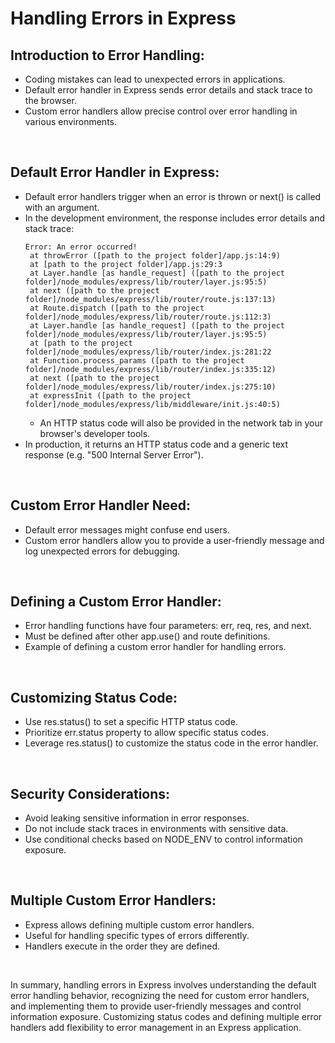# Handling Errors in Express

## Introduction to Error Handling:

- Coding mistakes can lead to unexpected errors in applications.
- Default error handler in Express sends error details and stack trace to the browser.
- Custom error handlers allow precise control over error handling in various environments.

<br/>

## Default Error Handler in Express:

- Default error handlers trigger when an error is thrown or next() is called with an argument.
- In the development environment, the response includes error details and stack trace:
  ```
  Error: An error occurred!
   at throwError ([path to the project folder]/app.js:14:9)
   at [path to the project folder]/app.js:29:3
   at Layer.handle [as handle_request] ([path to the project folder]/node_modules/express/lib/router/layer.js:95:5)
   at next ([path to the project folder]/node_modules/express/lib/router/route.js:137:13)
   at Route.dispatch ([path to the project folder]/node_modules/express/lib/router/route.js:112:3)
   at Layer.handle [as handle_request] ([path to the project folder]/node_modules/express/lib/router/layer.js:95:5)
   at [path to the project folder]/node_modules/express/lib/router/index.js:281:22
   at Function.process_params ([path to the project folder]/node_modules/express/lib/router/index.js:335:12)
   at next ([path to the project folder]/node_modules/express/lib/router/index.js:275:10)
   at expressInit ([path to the project folder]/node_modules/express/lib/middleware/init.js:40:5)
  ```
  - An HTTP status code will also be provided in the network tab in your browser's developer tools.
- In production, it returns an HTTP status code and a generic text response (e.g. "500 Internal Server Error").

<br/>

## Custom Error Handler Need:

- Default error messages might confuse end users.
- Custom error handlers allow you to provide a user-friendly message and log unexpected errors for debugging.

<br/>

## Defining a Custom Error Handler:

- Error handling functions have four parameters: err, req, res, and next.
- Must be defined after other app.use() and route definitions.
- Example of defining a custom error handler for handling errors.

<br/>

## Customizing Status Code:

- Use res.status() to set a specific HTTP status code.
- Prioritize err.status property to allow specific status codes.
- Leverage res.status() to customize the status code in the error handler.

<br/>

## Security Considerations:

- Avoid leaking sensitive information in error responses.
- Do not include stack traces in environments with sensitive data.
- Use conditional checks based on NODE_ENV to control information exposure.

<br/>

## Multiple Custom Error Handlers:

- Express allows defining multiple custom error handlers.
- Useful for handling specific types of errors differently.
- Handlers execute in the order they are defined.

<br/>

In summary, handling errors in Express involves understanding the default error handling behavior, recognizing the need for custom error handlers, and implementing them to provide user-friendly messages and control information exposure. Customizing status codes and defining multiple error handlers add flexibility to error management in an Express application.






